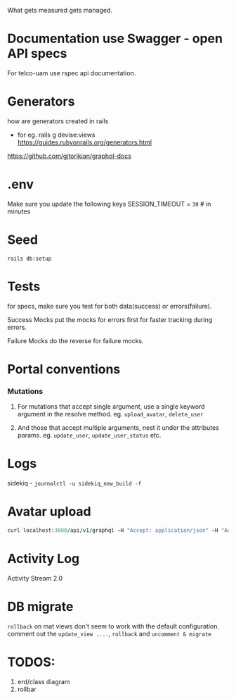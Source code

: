 What gets measured gets managed.

# Documentation use Swagger - open API specs

For telco-uam  use rspec api documentation. 

# Generators 
 how are generators created in rails
- for eg. rails g devise:views
  https://guides.rubyonrails.org/generators.html


https://github.com/gjtorikian/graphql-docs

# .env

Make sure you update the following keys
SESSION_TIMEOUT = `30` # in minutes

# Seed
`rails db:setup`


# Tests

for specs, make sure you test for both data(success) or errors(failure).

Success Mocks
put the mocks for errors first for faster tracking during errors.

Failure Mocks
do the reverse for failure mocks.

# Portal conventions

### Mutations

1. For mutations that accept single argument, use a single keyword argument in the resolve method. eg. `upload_avatar`, `delete_user`

2. And those that accept multiple arguments, nest it under the attributes params. eg. `update_user`, `update_user_status` etc.

# Logs

sidekiq - `journalctl -u sidekiq_new_build -f`

# Avatar upload

```ruby
curl localhost:3000/api/v1/graphql -H "Accept: application/json" -H "Authorization: Bearer eyJhbGciOiJIUzI1NiJ9.eyJqdGkiOiI3OTA2ZmM0ZS04YTA5LTQ2YmEtOTE3YS05M2M4ZDY5ZjZiYmEiLCJzdWIiOiI1YTVmYmI0NS0zYmE2LTQzMDgtODlkYy01NTYzNjc1Nzc5ZWEiLCJzY3AiOiJ1c2VyIiwiYXVkIjpudWxsLCJpYXQiOjE2MTk2Mjk2MjksImV4cCI6MTYxOTYzMzIyOX0.k-OYoMA31JsMf-8L2FflBzXFv2poCYxV_N5J_Hkf6W0``" -F operations='{ "query": "mutation (\$avatar: Upload!) { uploadAvatar(input: { avatar: \$avatar }) { user { profile {avatarUrl} } } }", "variables": { "avatar": null} }' -F map='{ "0": ["variables.avatar"] }' -F 0=@spec/files/matrix.jpeg
```


# Activity Log

Activity Stream 2.0

# DB migrate

`rollback` on mat views don't seem to work with the default configuration. comment out the `update_view ....`, `rollback` and `uncomment & migrate`

# TODOS:

1. erd/class diagram
2. rollbar